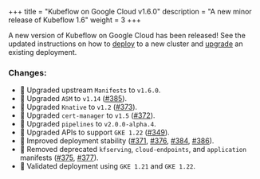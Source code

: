 +++
title = "Kubeflow on Google Cloud v1.6.0"
description = "A new minor release of Kubeflow 1.6"
weight = 3
+++

A new version of Kubeflow on Google Cloud has been released! See the updated instructions on how to [deploy](https://googlecloudplatform.github.io/kubeflow-gke-docs/docs/deploy/) to a new cluster and [upgrade](https://googlecloudplatform.github.io/kubeflow-gke-docs/docs/deploy/upgrade/) an existing deployment.

### Changes:

- 🔼 Upgraded upstream `Manifests` to `v1.6.0`.
- 🔼 Upgraded `ASM` to `v1.14` ([#385](https://github.com/GoogleCloudPlatform/kubeflow-distribution/issues/385)).
- 🔼 Upgraded `Knative` to `v1.2` ([#373](https://github.com/GoogleCloudPlatform/kubeflow-distribution/issues/373)).
- 🔼 Upgraded `cert-manager` to `v1.5` ([#372](https://github.com/GoogleCloudPlatform/kubeflow-distribution/issues/372)).
- 🔼 Upgraded `pipelines` to `v2.0.0-alpha.4`.
- 🔼 Upgraded APIs to support `GKE 1.22` ([#349](https://github.com/GoogleCloudPlatform/kubeflow-distribution/issues/349)).
- 🔨 Improved deployment stability ([#371](https://github.com/GoogleCloudPlatform/kubeflow-distribution/issues/371), [#376](https://github.com/GoogleCloudPlatform/kubeflow-distribution/issues/376), [#384](https://github.com/GoogleCloudPlatform/kubeflow-distribution/issues/384), [#386](https://github.com/GoogleCloudPlatform/kubeflow-distribution/issues/386)).
- 🚚 Removed deprecated `kfserving`, `cloud-endpoints`, and `application` manifests ([#375](https://github.com/GoogleCloudPlatform/kubeflow-distribution/issues/375), [#377](https://github.com/GoogleCloudPlatform/kubeflow-distribution/issues/377)).
- 🧪 Validated deployment using `GKE 1.21` and `GKE 1.22`.
